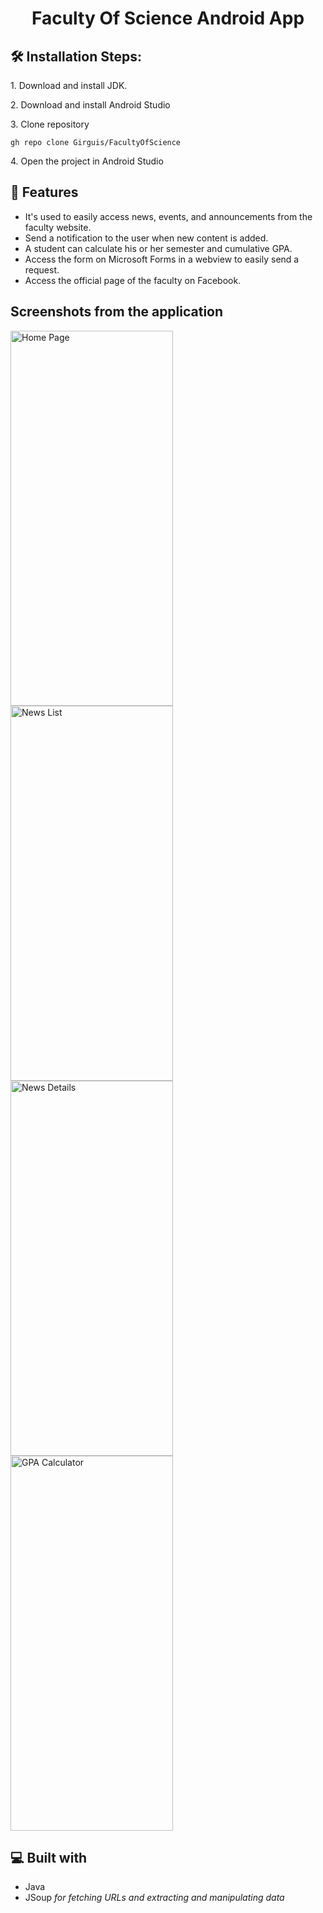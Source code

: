 <h1 align="center" id="title">Faculty Of Science Android App</h1>
  
<h2>🛠️ Installation Steps:</h2>

<p>1. Download and install JDK.</p>

<p>2. Download and install Android Studio</p>

<p>3. Clone repository</p>

```
gh repo clone Girguis/FacultyOfScience
```
<p>4. Open the project in Android Studio</p>

<h2>🧐 Features</h2>

*   It's used to easily access news, events, and announcements from the faculty website.
*   Send a notification to the user when new content is added.
*   A student can calculate his or her semester and cumulative GPA.
*   Access the form on Microsoft Forms in a webview to easily send a request.
*   Access the official page of the faculty on Facebook.

<h2>Screenshots from the application</h2>
<img src="https://github.com/Girguis/FacultyOfScience/assets/88493116/77d5ad0c-8d9e-4bdb-a9c2-6e8e3bc95e50" alt="Home Page" width="260" height="600">
<img src="https://github.com/Girguis/FacultyOfScience/assets/88493116/69cdd449-399e-4abf-8073-247ef6744831" alt="News List" width="260" height="600">
<img src="https://github.com/Girguis/FacultyOfScience/assets/88493116/341ed75b-30cc-4f7c-b1de-749f4e76f474" alt="News Details" width="260" height="600">
<img src="https://github.com/Girguis/FacultyOfScience/assets/88493116/84235b70-1ca0-4fbf-8293-e1ca0864b9d4" alt="GPA Calculator" width="260" height="600">
<h2>💻 Built with</h2>

*   Java
*   JSoup *for fetching URLs and extracting and manipulating data*
